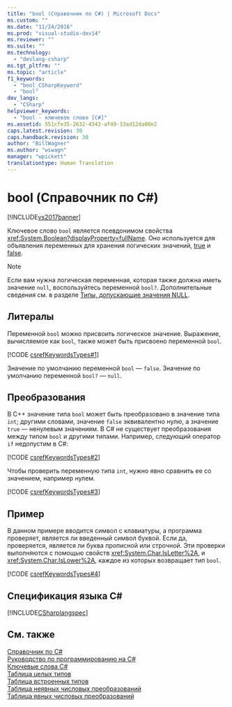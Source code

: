 ```yaml
---
title: "bool (Справочник по C#) | Microsoft Docs"
ms.custom: ""
ms.date: "11/24/2016"
ms.prod: "visual-studio-dev14"
ms.reviewer: ""
ms.suite: ""
ms.technology: 
  - "devlang-csharp"
ms.tgt_pltfrm: ""
ms.topic: "article"
f1_keywords: 
  - "bool_CSharpKeyword"
  - "bool"
dev_langs: 
  - "CSharp"
helpviewer_keywords: 
  - "bool - ключевое слово [C#]"
ms.assetid: 551cfe35-2632-4343-af49-33ad12da08e2
caps.latest.revision: 30
caps.handback.revision: 30
author: "BillWagner"
ms.author: "wiwagn"
manager: "wpickett"
translationtype: Human Translation
---
```

# bool (Справочник по C#)
[!INCLUDE[vs2017banner](../../../csharp/includes/vs2017banner.md)]

Ключевое слово `bool` является псевдонимом свойства <xref:System.Boolean?displayProperty=fullName>.  Оно используется для объявления переменных для хранения логических значений, [true](../../../csharp/language-reference/keywords/true.md) и [false](../../../csharp/language-reference/keywords/false.md).  
  
> [!NOTE]
>  Если вам нужна логическая переменная, которая также должна иметь значение `null`, воспользуйтесь переменной `bool?`.  Дополнительные сведения см. в разделе [Типы, допускающие значения NULL](../../../csharp/programming-guide/nullable-types/index.md).  
  
## Литералы  
 Переменной `bool` можно присвоить логическое значение.  Выражение, вычисляемое как `bool`, также может быть присвоено переменной `bool`.  
  
 [!CODE [csrefKeywordsTypes#1](../CodeSnippet/VS_Snippets_VBCSharp/csrefKeywordsTypes#1)]  
  
 Значение по умолчанию переменной `bool` — `false`.  Значение по умолчанию переменной `bool?` — `null`.  
  
## Преобразования  
 В C\+\+ значение типа `bool` может быть преобразовано в значение типа `int`; другими словами, значение `false` эквивалентно нулю, а значение `true` — ненулевым значениям.  В C\# не существует преобразования между типом `bool` и другими типами.  Например, следующий оператор `if` недопустим в C\#:  
  
 [!CODE [csrefKeywordsTypes#2](../CodeSnippet/VS_Snippets_VBCSharp/csrefKeywordsTypes#2)]  
  
 Чтобы проверить переменную типа `int`, нужно явно сравнить ее со значением, например нулем.  
  
 [!CODE [csrefKeywordsTypes#3](../CodeSnippet/VS_Snippets_VBCSharp/csrefKeywordsTypes#3)]  
  
## Пример  
 В данном примере вводится символ с клавиатуры, а программа проверяет, является ли введенный символ буквой.  Если да, проверяется, является ли буква прописной или строчной.  Эти проверки выполняются с помощью свойств <xref:System.Char.IsLetter%2A>, и <xref:System.Char.IsLower%2A>, каждое из которых возвращает тип `bool`.  
  
 [!CODE [csrefKeywordsTypes#4](../CodeSnippet/VS_Snippets_VBCSharp/csrefKeywordsTypes#4)]  
  
## Спецификация языка C\#  
 [!INCLUDE[CSharplangspec](../../../csharp/language-reference/keywords/includes/csharplangspec_md.md)]  
  
## См. также  
 [Справочник по C\#](../../../csharp/language-reference/index.md)   
 [Руководство по программированию на C\#](../../../csharp/programming-guide/index.md)   
 [Ключевые слова C\#](../../../csharp/language-reference/keywords/index.md)   
 [Таблица целых типов](../../../csharp/language-reference/keywords/integral-types-table.md)   
 [Таблица встроенных типов](../../../csharp/language-reference/keywords/built-in-types-table.md)   
 [Таблица неявных числовых преобразований](../../../csharp/language-reference/keywords/implicit-numeric-conversions-table.md)   
 [Таблица явных числовых преобразований](../../../csharp/language-reference/keywords/explicit-numeric-conversions-table.md)